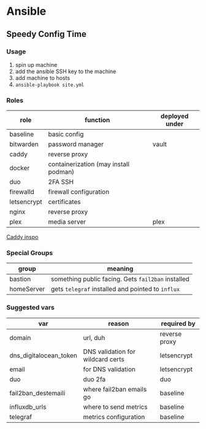 # Ansible

## Speedy Config Time

### Usage

1. spin up machine
2. add the ansible SSH key to the machine
3. add machine to hosts
4. `ansible-playbook site.yml`

### Roles

| role        | function                              | deployed under |
|-------------|---------------------------------------|----------------|
| baseline    | basic config                          |                |
| bitwarden   | password manager                      | vault          |
| caddy       | reverse proxy                         |                |
| docker      | containerization (may install podman) |                |
| duo         | 2FA SSH                               |                |
| firewalld   | firewall configuration                |                |
| letsencrypt | certificates                          |                |
| nginx       | reverse proxy                         |                |
| plex        | media server                          | plex           |

[Caddy inspo](https://github.com/aeolyus/homelab)

### Special Groups

| group      | meaning                                          |
|------------|--------------------------------------------------|
| bastion    | something public facing. Gets `fail2ban` installed |
| homeServer | gets `telegraf` installed and pointed to `influx`    |

### Suggested vars

| var                    | reason                            | required by   |
|------------------------|-----------------------------------|---------------|
| domain                 | url, duh                          | reverse proxy |
| dns_digitalocean_token | DNS validation for wildcard certs | letsencrypt   |
| email                  | for DNS validation                | letsencrypt   |
| duo                    | duo 2fa                           | duo           |
| fail2ban_destemaili    | where fail2ban emails go          | baseline      |
| influxdb_urls          | where to send metrics             | baseline      |
| telegraf               | metrics configuration             | baseline      |
